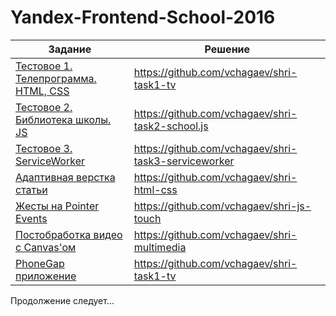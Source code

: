 # Yandex-Frontend-School-2016

| Задание | Решение |
|----------|---------|
|[Тестовое 1. Телепрограмма. HTML, CSS](https://academy.yandex.ru/events/frontend/shri_msk-2016/) | https://github.com/vchagaev/shri-task1-tv |
|[Тестовое 2. Библиотека школы. JS](https://academy.yandex.ru/events/frontend/shri_msk-2016/) | https://github.com/vchagaev/shri-task2-school.js |
|[Тестовое 3. ServiceWorker](https://academy.yandex.ru/events/frontend/shri_msk-2016/) | https://github.com/vchagaev/shri-task3-serviceworker |
|[Адаптивная верстка статьи](https://github.com/vchagaev/shri-2016-css-js) | https://github.com/vchagaev/shri-html-css |
|[Жесты на Pointer Events](https://github.com/vchagaev/shri-2016-css-js) | https://github.com/vchagaev/shri-js-touch |
|[Постобработка видео с Canvas'ом](https://github.com/vchagaev/dz-multimedia) | https://github.com/vchagaev/shri-multimedia |
|[PhoneGap приложение](https://github.com/vchagaev/shri-task1-tv/tree/30832b2361df6a4942401a4c2554c0c0979d0ef3/shri-tv.app) | https://github.com/vchagaev/shri-task1-tv |


Продолжение следует...
